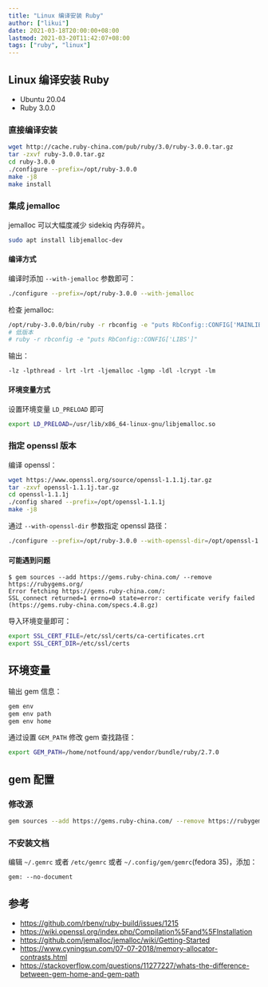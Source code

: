 ```yaml
---
title: "Linux 编译安装 Ruby"
author: ["likui"]
date: 2021-03-18T20:00:00+08:00
lastmod: 2021-03-20T11:42:07+08:00
tags: ["ruby", "linux"]
---
```


## Linux 编译安装 Ruby

- Ubuntu 20.04
- Ruby 3.0.0

### 直接编译安装

```bash
wget http://cache.ruby-china.com/pub/ruby/3.0/ruby-3.0.0.tar.gz
tar -zxvf ruby-3.0.0.tar.gz
cd ruby-3.0.0
./configure --prefix=/opt/ruby-3.0.0
make -j8
make install
```

### 集成 jemalloc

jemalloc 可以大幅度减少 sidekiq 内存碎片。

```bash
sudo apt install libjemalloc-dev
```

#### 编译方式

编译时添加 `--with-jemalloc` 参数即可：

```bash
./configure --prefix=/opt/ruby-3.0.0 --with-jemalloc
```

检查 jemalloc:

```bash
/opt/ruby-3.0.0/bin/ruby -r rbconfig -e "puts RbConfig::CONFIG['MAINLIBS']"
# 低版本
# ruby -r rbconfig -e "puts RbConfig::CONFIG['LIBS']"
```

输出：

```text
-lz -lpthread - lrt -lrt -ljemalloc -lgmp -ldl -lcrypt -lm
```

#### 环境变量方式

设置环境变量 `LD_PRELOAD` 即可

```bash
export LD_PRELOAD=/usr/lib/x86_64-linux-gnu/libjemalloc.so
```


### 指定 openssl 版本

编译 openssl：

```bash
wget https://www.openssl.org/source/openssl-1.1.1j.tar.gz
tar -zxvf openssl-1.1.1j.tar.gz
cd openssl-1.1.1j
./config shared --prefix=/opt/openssl-1.1.1j
make -j8
```

通过 `--with-openssl-dir` 参数指定 openssl 路径：

```bash
./configure --prefix=/opt/ruby-3.0.0 --with-openssl-dir=/opt/openssl-1.1.1j
```

#### 可能遇到问题

```text
$ gem sources --add https://gems.ruby-china.com/ --remove https://rubygems.org/
Error fetching https://gems.ruby-china.com/:
SSL_connect returned=1 errno=0 state=error: certificate verify failed (https://gems.ruby-china.com/specs.4.8.gz)
```

导入环境变量即可：

```bash
export SSL_CERT_FILE=/etc/ssl/certs/ca-certificates.crt
export SSL_CERT_DIR=/etc/ssl/certs
```

## 环境变量

输出 gem 信息：

```bash
gem env
gem env path
gem env home
```

通过设置 `GEM_PATH` 修改 gem 查找路径：

```bash
export GEM_PATH=/home/notfound/app/vendor/bundle/ruby/2.7.0
```

## gem 配置

### 修改源

```bash
gem sources --add https://gems.ruby-china.com/ --remove https://rubygems.org/
```

### 不安装文档

编辑 `~/.gemrc` 或者 `/etc/gemrc` 或者 `~/.config/gem/gemrc`(fedora 35)，添加：

```gemrc
gem: --no-document
```

## 参考

- <https://github.com/rbenv/ruby-build/issues/1215>
- <https://wiki.openssl.org/index.php/Compilation%5Fand%5FInstallation>
- <https://github.com/jemalloc/jemalloc/wiki/Getting-Started>
- <https://www.cyningsun.com/07-07-2018/memory-allocator-contrasts.html>
- <https://stackoverflow.com/questions/11277227/whats-the-difference-between-gem-home-and-gem-path>
